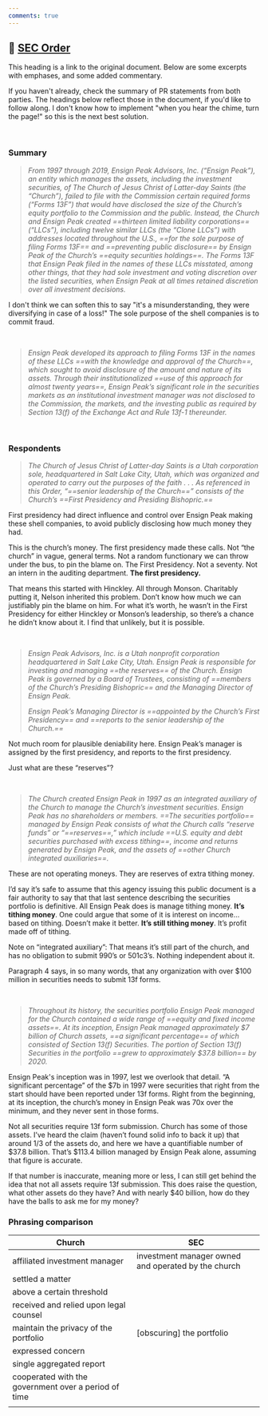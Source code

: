 ```yaml
---
comments: true
---
```

## 📃 [SEC Order](https://www.sec.gov/litigation/admin/2023/34-96951.pdf)
This heading is a link to the original document. Below are some excerpts with emphases, and some added commentary.

If you haven't already, check the summary of PR statements from both parties. The headings below reflect those in the document, if you'd like to follow along. I don't know how to implement "when you hear the chime, turn the page!" so this is the next best solution.

&nbsp;
### Summary
> *From 1997 through 2019, Ensign Peak Advisors, Inc. (“Ensign Peak”), an entity which manages the assets, including the investment securities, of The Church of Jesus Christ of Latter-day Saints (the “Church”), failed to file with the Commission certain required forms (“Forms 13F”) that would have disclosed the size of the Church’s equity portfolio to the Commission and the public. Instead, the Church and Ensign Peak created ==thirteen limited liability corporations== (“LLCs”), including twelve similar LLCs (the “Clone LLCs”) with addresses located throughout the U.S., ==for the sole purpose of filing Forms 13F== and ==preventing public disclosure== by Ensign Peak of the Church’s ==equity securities holdings==. The Forms 13F that Ensign Peak filed in the names of these LLCs misstated, among other things, that they had sole investment and voting discretion over the listed securities, when Ensign Peak at all times retained discretion over all investment decisions.*

I don't think we can soften this to say "it's a misunderstanding, they were diversifying in case of a loss!" The sole purpose of the shell companies is to commit fraud.

&nbsp;

> *Ensign Peak developed its approach to filing Forms 13F in the names of these LLCs ==with the knowledge and approval of the Church==, which sought to avoid disclosure of the amount and nature of its assets. Through their institutionalized ==use of this approach for almost twenty years==, Ensign Peak’s significant role in the securities markets as an institutional investment manager was not disclosed to the Commission, the markets, and the investing public as required by Section 13(f) of the Exchange Act and Rule 13f-1 thereunder.*

&nbsp;

### Respondents

> *The Church of Jesus Christ of Latter-day Saints is a Utah corporation sole, headquartered in Salt Lake City, Utah, which was organized and operated to carry out the purposes of the faith . . . As referenced in this Order, “==senior leadership of the Church==” consists of the Church’s ==First Presidency and Presiding Bishopric.==*

First presidency had direct influence and control over Ensign Peak making these shell companies, to avoid publicly disclosing how much money they had.

This is the church’s money. The first presidency made these calls. Not “the church” in vague, general terms. Not a random functionary we can throw under the bus, to pin the blame on. The First Presidency. Not a seventy. Not an intern in the auditing department. **The first presidency.**

That means this started with Hinckley. All through Monson. Charitably putting it, Nelson inherited this problem. Don’t know how much we can justifiably pin the blame on him. For what it’s worth, he wasn’t in the First Presidency for either Hinckley or Monson’s leadership, so there’s a chance he didn’t know about it. I find that unlikely, but it is possible.

&nbsp;

> *Ensign Peak Advisors, Inc. is a Utah nonprofit corporation headquartered in Salt Lake City, Utah. Ensign Peak is responsible for investing and managing ==the reserves== of the Church. Ensign Peak is governed by a Board of Trustees, consisting of ==members of the Church’s Presiding Bishopric== and the Managing Director of Ensign Peak.*
> 
> *Ensign Peak’s Managing Director is ==appointed by the Church’s First Presidency== and ==reports to the senior leadership of the Church.==*

Not much room for plausible deniability here. Ensign Peak’s manager is assigned by the first presidency, and reports to the first presidency.

Just what are these “reserves”?

&nbsp;

> *The Church created Ensign Peak in 1997 as an integrated auxiliary of the Church to manage the Church’s investment securities. Ensign Peak has no shareholders or members. ==The securities portfolio== managed by Ensign Peak consists of what the Church calls “reserve funds” or “==reserves==,” which include ==U.S. equity and debt securities purchased with excess tithing==, income and returns generated by Ensign Peak, and the assets of ==other Church integrated auxiliaries==.*

These are not operating moneys. They are reserves of extra tithing money.

I’d say it’s safe to assume that this agency issuing this public document is a fair authority to say that that last sentence describing the securities portfolio is definitive. All Ensign Peak does is manage tithing money. **It’s tithing money**. One could argue that some of it is interest on income… based on tithing. Doesn’t make it better. **It’s still tithing money**. It’s profit made off of tithing.

Note on “integrated auxiliary”: That means it’s still part of the church, and has no obligation to submit 990’s or 501c3’s. Nothing independent about it.

Paragraph 4 says, in so many words, that any organization with over $100 million in securities needs to submit 13f forms.

&nbsp;

> *Throughout its history, the securities portfolio Ensign Peak managed for the Church contained a wide range of ==equity and fixed income assets==. At its inception, Ensign Peak managed approximately $7 billion of Church assets, ==a significant percentage== of which consisted of Section 13(f) Securities. The portion of Section 13(f) Securities in the portfolio ==grew to approximately $37.8 billion== by 2020.*

Ensign Peak's inception was in 1997, lest we overlook that detail. “A significant percentage” of the $7b in 1997 were securities that right from the start should have been reported under 13f forms. Right from the beginning, at its inception, the church’s money in Ensign Peak was 70x over the minimum, and they never sent in those forms.

Not all securities require 13f form submission. Church has some of those assets. I’ve heard the claim (haven’t found solid info to back it up) that around 1/3 of the assets do, and here we have a quantifiable number of $37.8 billion. That’s $113.4 billion managed by Ensign Peak alone, assuming that figure is accurate.

If that number is inaccurate, meaning more or less, I can still get behind the idea that not all assets require 13f submission. This does raise the question, what other assets do they have? And with nearly $40 billion, how do they have the balls to ask me for my money?









### Phrasing comparison

| Church                                               | SEC                                                 |
| ---------------------------------------------------- | --------------------------------------------------- |
| affiliated investment manager                        | investment manager owned and operated by the church |
| settled a matter                                     |                                                     |
| above a certain threshold                            |                                                     |
| received and relied upon legal counsel               |                                                     |
| maintain the privacy of the portfolio                | [obscuring] the portfolio                           |
| expressed concern                                    |                                                     |
| single aggregated report                             |                                                     |
| cooperated with the government over a period of time |                                                     |
|                                                      |                                                     |
